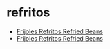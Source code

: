 # refritos

 * [Frijoles Refritos Refried Beans](../../index/f/frijoles-refritos-refried-beans-51110240.json)
 * [Frijoles Refritos Refried Beans](../../index/f/frijoles-refritos-refried-beans.json)
